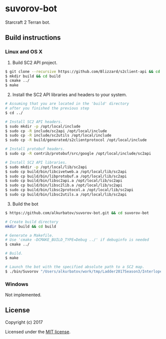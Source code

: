 # suvorov-bot
Starcraft 2 Terran bot.

## Build instructions
### Linux and OS X
1. Build SC2 API project.
```bash
$ git clone --recursive https://github.com/Blizzard/s2client-api && cd s2client-api
$ mkdir build && cd build
$ cmake ../
$ make
```

2. Install the SC2 API libraries and headers to your system.
```bash
# Assuming that you are located in the 'build' directory
# after you finished the previous step
$ cd ../

# Install SC2 API headers.
$ sudo mkdir -p /opt/local/include
$ sudo cp -R include/sc2api /opt/local/include
$ sudo cp -R include/sc2utils /opt/local/include
$ sudo cp -R build/generated/s2clientprotocol /opt/local/include

# Install protobuf headers.
$ sudo cp -R contrib/protobuf/src/google /opt/local/include/sc2api

# Install SC2 API libraries.
$ sudo mkdir -p /opt/local/lib/sc2api
$ sudo cp build/bin/libcivetweb.a /opt/local/lib/sc2api
$ sudo cp build/bin/libprotobuf.a /opt/local/lib/sc2api
$ sudo cp build/bin/libsc2api.a /opt/local/lib/sc2api
$ sudo cp build/bin/libsc2lib.a /opt/local/lib/sc2api
$ sudo cp build/bin/libsc2protocol.a /opt/local/lib/sc2api
$ sudo cp build/bin/libsc2utils.a /opt/local/lib/sc2api
```

3. Build the bot
```bash
$ https://github.com/alkurbatov/suvorov-bot.git && cd suvorov-bot

# Create build directory
mkdir build && cd build

# Generate a Makefile.
# Use 'cmake -DCMAKE_BUILD_TYPE=Debug ../' if debuginfo is needed
$ cmake ../

# Build.
$ make

# Launch the bot with the specified absolute path to a SC2 map.
$ ./bin/Suvorov "/Users/alkurbatov/work/tmp/Ladder2017Season3/InterloperLE.SC2Map"
```

### Windows

Not implemented.

## License

Copyright (c) 2017

Licensed under the [MIT license](LICENSE).
